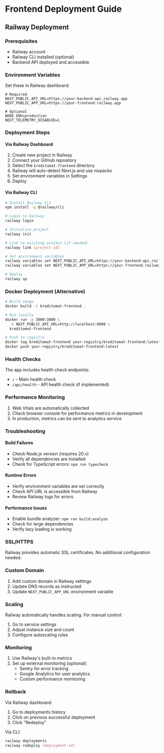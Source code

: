 # Frontend Deployment Guide

## Railway Deployment

### Prerequisites
- Railway account
- Railway CLI installed (optional)
- Backend API deployed and accessible

### Environment Variables

Set these in Railway dashboard:

```env
# Required
NEXT_PUBLIC_API_URL=https://your-backend-api.railway.app
NEXT_PUBLIC_APP_URL=https://your-frontend.railway.app

# Optional
NODE_ENV=production
NEXT_TELEMETRY_DISABLED=1
```

### Deployment Steps

#### Via Railway Dashboard

1. Create new project in Railway
2. Connect your GitHub repository
3. Select the `kreditomat-frontend` directory
4. Railway will auto-detect Next.js and use nixpacks
5. Set environment variables in Settings
6. Deploy

#### Via Railway CLI

```bash
# Install Railway CLI
npm install -g @railway/cli

# Login to Railway
railway login

# Initialize project
railway init

# Link to existing project (if needed)
railway link [project-id]

# Set environment variables
railway variables set NEXT_PUBLIC_API_URL=https://your-backend-api.railway.app
railway variables set NEXT_PUBLIC_APP_URL=https://your-frontend.railway.app

# Deploy
railway up
```

### Docker Deployment (Alternative)

```bash
# Build image
docker build -t kreditomat-frontend .

# Run locally
docker run -p 3000:3000 \
  -e NEXT_PUBLIC_API_URL=http://localhost:8000 \
  kreditomat-frontend

# Push to registry
docker tag kreditomat-frontend your-registry/kreditomat-frontend:latest
docker push your-registry/kreditomat-frontend:latest
```

### Health Checks

The app includes health check endpoints:
- `/` - Main health check
- `/api/health` - API health check (if implemented)

### Performance Monitoring

1. Web Vitals are automatically collected
2. Check browser console for performance metrics in development
3. In production, metrics can be sent to analytics service

### Troubleshooting

#### Build Failures
- Check Node.js version (requires 20.x)
- Verify all dependencies are installed
- Check for TypeScript errors: `npm run typecheck`

#### Runtime Errors
- Verify environment variables are set correctly
- Check API URL is accessible from Railway
- Review Railway logs for errors

#### Performance Issues
- Enable bundle analyzer: `npm run build:analyze`
- Check for large dependencies
- Verify lazy loading is working

### SSL/HTTPS

Railway provides automatic SSL certificates. No additional configuration needed.

### Custom Domain

1. Add custom domain in Railway settings
2. Update DNS records as instructed
3. Update `NEXT_PUBLIC_APP_URL` environment variable

### Scaling

Railway automatically handles scaling. For manual control:
1. Go to service settings
2. Adjust instance size and count
3. Configure autoscaling rules

### Monitoring

1. Use Railway's built-in metrics
2. Set up external monitoring (optional):
   - Sentry for error tracking
   - Google Analytics for user analytics
   - Custom performance monitoring

### Rollback

Via Railway dashboard:
1. Go to deployments history
2. Click on previous successful deployment
3. Click "Redeploy"

Via CLI:
```bash
railway deployments
railway redeploy [deployment-id]
```